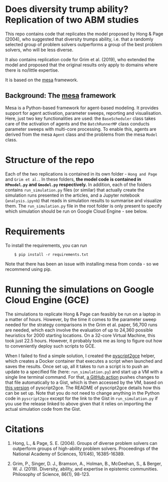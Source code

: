 # Does diversity trump ability? Replication of two ABM studies

This repo contains code that replicates the model proposed by Hong & Page (2004), who suggested that diversity trumps ability, i.e. that a randomly selected group of problem solvers outperforms a group of the best problem solvers, who will be less diverse.

It also contains replication code for Grim et al. (2019), who extended the model and proposed that the original results only apply to domains where there is no/little expertise.

It is based on the [mesa](https://github.com/projectmesa/mesa) framework.

## Background: The [mesa](https://github.com/projectmesa/mesa) framework

Mesa is a Python-based framework for agent-based modeling. It provides support for agent activation, parameter sweeps, reporting and visualisation. Here, just two key functionalities are used: the `BaseScheduler` class takes care of the activation of agents and the `BatchRunnerMP` class conducts parameter sweeps with multi-core processing. To enable this, agents are derived from the mesa `Agent` class and the problems from the mesa `Model` class.

# Structure of the repo

Each of the two replications is contained in its own folder - `Hong and Page` and `Grim et al.`. In these folders, **the model code is contained in `HPmodel.py` and `Gmodel.py` respectively.** In addition, each of the folders contains `run_simulation.py` files (or similar) that actually create the simulation runs presented in the articles, and a Jupyter notebook (`analysis.ipynb`) that reads in simulation results to summarise and visualize them. The `run_simulation.py` file in the root folder is only present to specify which simulation should be run on Google Cloud Engine - see below.

# Requirements

To install the requirements, you can run

```
    $ pip install -r requirements.txt
```

Note that there has been an issue with installing mesa from conda - so we recommend using pip.

# Running the simulations on Google Cloud Engine (GCE)

The simulations to replicate Hong & Page can feasibly be run on a laptop in a matter of hours. However, by the time it comes to the parameter sweep needed for the strategy comparisons in the Grim et al. paper, 56,700 runs are needed, which each involve the evaluation of up to 24,360 possible heuristics for 2000 starting locations. On a 32-core Virtual Machine, this took just 22.5 hours. However, it probably took me as long to figure out how to conveniently deploy such scripts to GCE.

When I failed to find a simple solution, I created the [pyscript2gce](https://github.com/LukasWallrich/pyscript2gce-production) helper, which creates a Docker container that executes a script when launched and saves the results. Once set up, all it takes to run a script is to push an update to a specified file (here: `run_simulation.py`) and start up a VM with a single line terminal command. For that, [a GitHub action](https://github.com/LukasWallrich/diversity_abm_replication/blob/main/.github/workflows/push_gist.yml) pushes changes to that file automatically to a Gist, which is then accessed by the VM, based on [this version](https://github.com/LukasWallrich/pyscript2gce-production/releases/tag/Diversity-ABM-replication) of pyscript2gce. The README of pyscript2gce details how this can be set up. Note that you do not need to change anything in the Python code in `pyscript2gce` except for the link to the Gist in `run_simulation.py` if you use the release linked to above given that it relies on importing the actual simulation code from the Gist.



# Citations

1. Hong, L., & Page, S. E. (2004). Groups of diverse problem solvers can outperform groups of high-ability problem solvers. Proceedings of the National Academy of Sciences, 101(46), 16385-16389.

2. Grim, P., Singer, D. J., Bramson, A., Holman, B., McGeehan, S., & Berger, W. J. (2019). Diversity, ability, and expertise in epistemic communities. Philosophy of Science, 86(1), 98-123.
